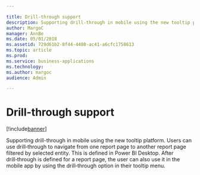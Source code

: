 ```yaml
---

title: Drill-through support
description: Supporting drill-through in mobile using the new tooltip platform.
author: MargoC
manager: AnnBe
ms.date: 05/01/2018
ms.assetid: 729d61b2-8f44-4480-ac41-a6cfc1758613
ms.topic: article
ms.prod: 
ms.service: business-applications
ms.technology: 
ms.author: margoc
audience: Admin

---
```

#  Drill-through support




[!include[banner](../../../includes/banner.md)]

Supporting drill-through in mobile using the new tooltip platform. Users can use
drill‑through to navigate from one report page to another report page filtered
by selected entity. This is defined in Power BI Desktop. After drill‑through is
defined for a report page, the user can also use it in the mobile app by using
the drill‑through option in their tooltip menu.
